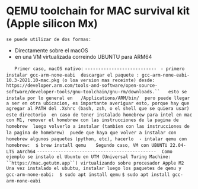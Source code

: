 # QEMU toolchain for MAC survival kit (Apple silicon Mx)

`se puede utilizar de dos formas:`
- Directamente sobre el macOS
- en una VM virtualizada correindo UBUNTU para ARM64

`
`
`
`
`Primer caso, macOS nativo:`
`---------------------------`
` - primero instalar gcc-arm-none-eabi`
`
`
`descargar el paquete : gcc-arm-none-eabi-10.3-2021.10-mac.pkg (o loa version mas receinte) desde:`
`https://developer.arm.com/tools-and-software/open-source-software/developer-tools/gnu-toolchain/gnu-rm/downloads.``
`
`
`
`esto se instala por lo general en `
`
`
`/Applications/ARM/bin/`
`
`
`pero puede llegar a ser en otra ubicacion, es importante averiguar esto, porque hay que agregar al PATH del .Xshrc (bash, zsh, o el shell que se quiera usar) este directorio`
`
`
`en caso de tener instalado homebrew para intel en mac con M1, remover el homebrew con las instrucciones de la pagina de homebrew`
`
`
`luego volverlo a instalar (tambien con las instrucciones de la pagina de homebrew)`
`
`
`puede que haya que volver a instalar con homebrew algunos paquetes (python, etc), hacerlo`
`
`
` - intalar qemu con homebrew: `
`
`
`$ brew install qemu`
`
`
`
`
`Segundo caso, VM con UBUNTU 22.04-LTS aArch64`
`---------------------------------------------`
`
`
`Como ejemplo se instalo el Ubuntu en UTM (Universal Turing Machine: ``https://mac.getutm.app``) virtualizando sobre procesador Apple M2`
`
`
`Una vez instalado el ububtu, instalar luego los paquetes de qemu y gcc-arm-none-eabi:`
`
`
`$ sudo apt install qemu`
`$ sudo apt install gcc-arm-none-eabi`
`
`
`
`

